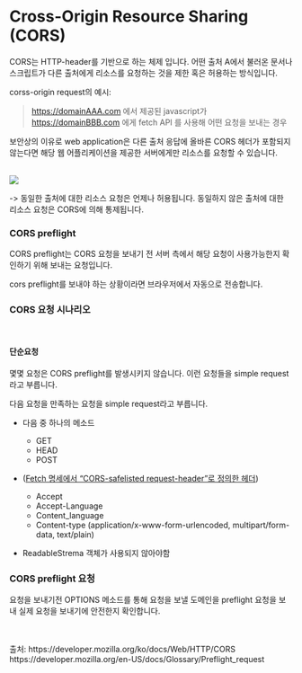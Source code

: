 

Cross-Origin Resource Sharing  (CORS)
====


CORS는 HTTP-header를 기반으로 하는  체제 입니다. 어떤 출처 A에서 불러온 문서나 스크립트가 다른 출처에게 리소스를 요청하는 것을 제한 혹은 허용하는 방식입니다.


corss-origin request의 예시:

> https://domainAAA.com 에서 제공된 javascript가 https://domainBBB.com 에게 fetch API 를 사용해 어떤 요청을 보내는 경우


보안상의 이유로 web application은 다른 출처 응답에 올바른 CORS 헤더가 포함되지 않는다면 해당 웹 어플리케이션을 제공한 서버에게만 리소스를 요청할 수 있습니다.

<br />
<img src="https://developer.mozilla.org/en-US/docs/Web/HTTP/CORS/cors_principle.png" />
<br />

-> 동일한 출처에 대한 리소스 요청은 언제나 허용됩니다. 동일하지 않은 출처에 대한 리소스 요청은 CORS에 의해 통제됩니다.




### CORS preflight

CORS preflight는 CORS 요청을 보내기 전 서버 측에서 해당 요청이 사용가능한지 확인하기 위해 보내는 요청입니다.

cors preflight를 보내야 하는 상황이라면 브라우저에서 자동으로 전송합니다.


### CORS 요청 시나리오
<br />

#### 단순요청

몇몇 요청은 CORS preflight를 발생시키지 않습니다. 이런 요청들을 simple request 라고 부릅니다.

다음 요청을 만족하는 요청을 simple request라고 부릅니다.

- 다음 중 하나의 메소드
  - GET
  - HEAD
  - POST
- ([Fetch 명세에서 “CORS-safelisted request-header”로 정의한 헤더](https://fetch.spec.whatwg.org/#cors-safelisted-request-header))
  - Accept
  - Accept-Language
  - Content_language
  - Content-type (application/x-www-form-urlencoded, multipart/form-data, text/plain)

- ReadableStrema 객체가 사용되지 않아야함


### CORS preflight 요청

요청을 보내기전 OPTIONS 메소드를 통해 요청을 보낼 도메인을 preflight 요청을 보내 실제 요청을 보내기에 안전한지 확인합니다.

<br />
<br />
출처: https://developer.mozilla.org/ko/docs/Web/HTTP/CORS
https://developer.mozilla.org/en-US/docs/Glossary/Preflight_request